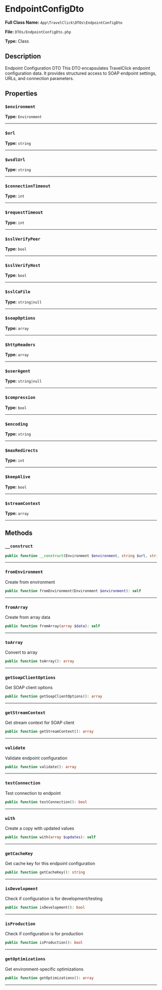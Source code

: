 # EndpointConfigDto

**Full Class Name:** `App\TravelClick\DTOs\EndpointConfigDto`

**File:** `DTOs/EndpointConfigDto.php`

**Type:** Class

## Description

Endpoint Configuration DTO
This DTO encapsulates TravelClick endpoint configuration data.
It provides structured access to SOAP endpoint settings, URLs, and connection parameters.

## Properties

### `$environment`

**Type:** `Environment`

---

### `$url`

**Type:** `string`

---

### `$wsdlUrl`

**Type:** `string`

---

### `$connectionTimeout`

**Type:** `int`

---

### `$requestTimeout`

**Type:** `int`

---

### `$sslVerifyPeer`

**Type:** `bool`

---

### `$sslVerifyHost`

**Type:** `bool`

---

### `$sslCaFile`

**Type:** `string|null`

---

### `$soapOptions`

**Type:** `array`

---

### `$httpHeaders`

**Type:** `array`

---

### `$userAgent`

**Type:** `string|null`

---

### `$compression`

**Type:** `bool`

---

### `$encoding`

**Type:** `string`

---

### `$maxRedirects`

**Type:** `int`

---

### `$keepAlive`

**Type:** `bool`

---

### `$streamContext`

**Type:** `array`

---

## Methods

### `__construct`

```php
public function __construct(Environment $environment, string $url, string $wsdlUrl, int $connectionTimeout, int $requestTimeout, bool $sslVerifyPeer, bool $sslVerifyHost, string|null $sslCaFile = null, array $soapOptions = [], array $httpHeaders = [], string|null $userAgent = null, bool $compression = false, string $encoding = 'UTF-8', int $maxRedirects = 0, bool $keepAlive = true, array $streamContext = [])
```

---

### `fromEnvironment`

Create from environment

```php
public function fromEnvironment(Environment $environment): self
```

---

### `fromArray`

Create from array data

```php
public function fromArray(array $data): self
```

---

### `toArray`

Convert to array

```php
public function toArray(): array
```

---

### `getSoapClientOptions`

Get SOAP client options

```php
public function getSoapClientOptions(): array
```

---

### `getStreamContext`

Get stream context for SOAP client

```php
public function getStreamContext(): array
```

---

### `validate`

Validate endpoint configuration

```php
public function validate(): array
```

---

### `testConnection`

Test connection to endpoint

```php
public function testConnection(): bool
```

---

### `with`

Create a copy with updated values

```php
public function with(array $updates): self
```

---

### `getCacheKey`

Get cache key for this endpoint configuration

```php
public function getCacheKey(): string
```

---

### `isDevelopment`

Check if configuration is for development/testing

```php
public function isDevelopment(): bool
```

---

### `isProduction`

Check if configuration is for production

```php
public function isProduction(): bool
```

---

### `getOptimizations`

Get environment-specific optimizations

```php
public function getOptimizations(): array
```

---

